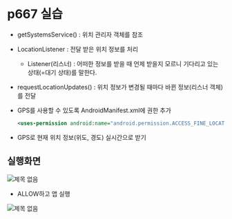 # p667 실습

- getSystemsService() : 위치 관리자 객체를 참조
- LocationListener : 전달 받은 위치 정보를 처리
  - Listener(리스너) : 어떠한 정보를 받을 때 언제 받을지 모르니 기다리고 있는 상태(=대기 상태)를 말한다.
- requestLocationUpdates() : 위치 정보가 변경될 때마다 바뀐 정보(리스너 객체)를 전달

- GPS를 사용할 수 있도록 AndroidManifest.xml에 권한 추가

  ```xml
  <uses-permission android:name="android.permission.ACCESS_FINE_LOCATION"/>
  ```

- GPS로 현재 위치 정보(위도, 경도) 실시간으로 받기

## 실행화면

![제목 없음](https://user-images.githubusercontent.com/24764210/96541900-f1df1980-12db-11eb-8e30-281fb1aada47.png) 

- ALLOW하고 앱 실행

![제목 없음](https://user-images.githubusercontent.com/24764210/96541991-1b984080-12dc-11eb-9a41-841cbcaf2c65.png) 